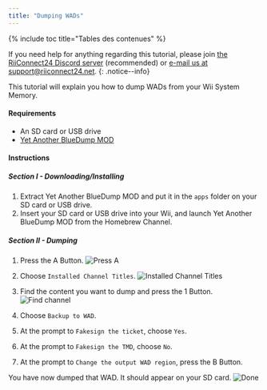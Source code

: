 ```yaml
---
title: "Dumping WADs"
---
```


{% include toc title="Tables des contenues" %}

If you need help for anything regarding this tutorial, please join [the RiiConnect24 Discord server](https://discord.gg/b4Y7jfD) (recommended) or [e-mail us at support@riiconnect24.net](mailto:support@riiconnect24.net).
{: .notice--info}

This tutorial will explain you how to dump WADs from your Wii System Memory.

#### Requirements
* An SD card or USB drive
* [Yet Another BlueDump MOD](/assets/files/YABDM.zip)

#### Instructions
##### Section I - Downloading/Installing

1. Extract Yet Another BlueDump MOD and put it in the `apps` folder on your SD card or USB drive.
2. Insert your SD card or USB drive into your Wii, and launch Yet Another BlueDump MOD from the Homebrew Channel.

##### Section II - Dumping
1. Press the A Button. ![Press A](/images/DumpWADS/2.jpg)

2. Choose `Installed Channel Titles`. ![Installed Channel Titles](/images/DumpWADS/3.jpg)

3. Find the content you want to dump and press the 1 Button. ![Find channel](/images/DumpWADS/4.jpg)

4. Choose `Backup to WAD`.
5. At the prompt to `Fakesign the ticket`, choose `Yes`.
6. At the prompt to `Fakesign the TMD`, choose `No`.
7. At the prompt to `Change the output WAD region`, press the B Button.

You have now dumped that WAD. It should appear on your SD card. ![Done](/images/DumpWADS/6.jpg)
